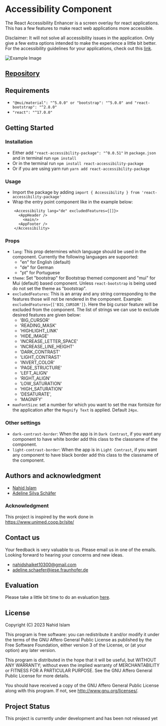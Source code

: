# Accessibility Component

The React Accessibility Enhancer is a screen overlay for react applications. This has a few features to make react web applications more accessible.

Disclaimer: It will not solve all accessibility issues in the application. Only give a few extra options intended to make the experience a little bit better. For the accessibility guidelines for your applications, check out this [link](https://www.w3.org/TR/WCAG21/).

![Example Image](https://github.com/nahid1991/accessibility-component/blob/main/example.gif?raw=true)

## [Repository](https://github.com/nahid1991/accessibility-component/)

## Requirements

- `"@mui/material": "^5.0.0" or "bootstrap": "^5.0.0" and "react-bootstrap": "^2.8.0"`
- `"react": "^17.0.0"`

## Getting Started

### Installation

- Either add `"react-accessibility-package": "^0.0.51"` in `package.json` and in terminal run `npm install`
- Or in the terminal run `npm install react-accessibility-package`
- Or if you are using yarn run `yarn add react-accessibility-package`

### Usage

- Import the package by adding `import { Accessibility } from 'react-accessibility-package'`
- Wrap the entry point component like in the example below:

```
    <Accessibility lang="de" excludedFeatures={[]}>
      <AppHeader />
        <main/>
      <AppFooter />
    </Accessibility>
```

### Props

- `lang`: This prop determines which language should be used in the component. Currently the following languages are supported:
    - "en" for English (default)
    - "de" for German
    - "pt" for Portuguese
- `theme`: Set "bootstrap" for Bootstrap themed component and "mui" for Mui (default) based component. Unless `react-bootstrap` is being used do not set the theme as "bootstrap".
- `excludedFeatures`: This is an array and any string corresponding to the features those will not be rendered in the component. Example: `excludedFeatures={['BIG_CURSOR']}`. Here the big cursor feature will be excluded from the component. The list of strings we can use to exclude desired features are given below:
  - 'BIG_CURSOR'
  - 'READING_MASK'
  - 'HIGHLIGHT_LINK'
  - 'HIDE_IMAGE'
  - 'INCREASE_LETTER_SPACE'
  - 'INCREASE_LINE_HEIGHT'
  - 'DARK_CONTRAST'
  - 'LIGHT_CONTRAST'
  - 'INVERT_COLOR'
  - 'PAGE_STRUCTURE'
  - 'LEFT_ALIGN'
  - 'RIGHT_ALIGN'
  - 'LOW_SATURATION'
  - 'HIGH_SATURATION'
  - 'DESATURATE',
  - 'MAGNIFY'
- `maxFontSize`: set a number for which you want to set the max fontsize for the application after the `Magnify Text` is applied. Default `24px`.

### Other settings

- `dark-contrast-border`: When the app is in `Dark Contrast`, if you want any component to have white border add this class to the classname of the component.
- `light-contrast-border`: When the app is in `Light Contrast`, if you want any component to have black border add this class to the classname of the component.

## Authors and acknowledgment

- [Nahid Islam](https://github.com/nahid1991)
- [Adeline Silva Schäfer](https://github.com/adelinerd)

### Acknowledgment

This project is inspired by the work done in https://www.unimed.coop.br/site/

## Contact us

Your feedback is very valuable to us. Please email us in one of the emails. Looking forward to hearing your concerns and new ideas.

- <a href="mailto:nahidshaiket10300@gmail.com">nahidshaiket10300@gmail.com</a>
- <a href="mailto:adeline.schaefer@iese.fraunhofer.de">adeline.schaefer@iese.fraunhofer.de </a>

## Evaluation

Please take a little bit time to do an evaluation [here](https://forms.gle/ZcpioePf8WTXysif6).

## License

Copyright (C) 2023 Nahid Islam

This program is free software: you can redistribute it and/or modify
it under the terms of the GNU Affero General Public License as published by
the Free Software Foundation, either version 3 of the License, or
(at your option) any later version.

This program is distributed in the hope that it will be useful,
but WITHOUT ANY WARRANTY; without even the implied warranty of
MERCHANTABILITY or FITNESS FOR A PARTICULAR PURPOSE. See the
GNU Affero General Public License for more details.

You should have received a copy of the GNU Affero General Public License
along with this program. If not, see <http://www.gnu.org/licenses/>.

## Project Status

This project is currently under development and has been not released yet
